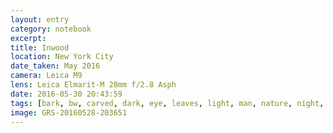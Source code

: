 ```yaml
--- 
layout: entry
category: notebook
excerpt:
title: Inwood
location: New York City
date_taken: May 2016
camera: Leica M9
lens: Leica Elmarit-M 28mm f/2.8 Asph
date: 2016-05-30 20:43:59
tags: [bark, bw, carved, dark, eye, leaves, light, man, nature, night, stars, tree, trunk]
image: GRS-20160528-203651
---
```

